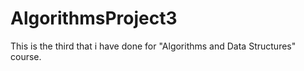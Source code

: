 # AlgorithmsProject3
This is the third that i have done for "Algorithms and Data Structures" course.

